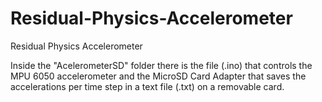 # Residual-Physics-Accelerometer
Residual Physics Accelerometer

Inside the "AcelerometerSD" folder there is the file (.ino) that controls the MPU 6050 accelerometer and the MicroSD
Card Adapter that saves the accelerations per time step in a text file (.txt) on a removable card.
